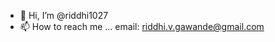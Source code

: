 - 👋 Hi, I’m @riddhi1027
- 📫 How to reach me ... email: riddhi.v.gawande@gmail.com 

<!---
riddhi1027/riddhi1027 is a ✨ special ✨ repository because its `README.md` (this file) appears on your GitHub profile.
You can click the Preview link to take a look at your changes.
--->
